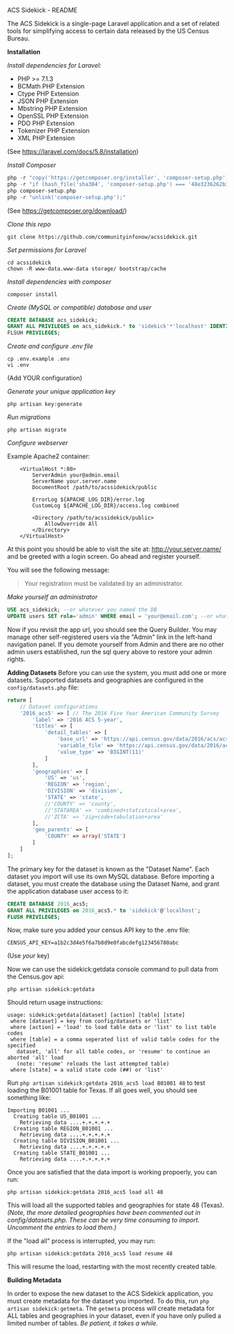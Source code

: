 ACS Sidekick - README

The ACS Sidekick is a single-page Laravel application and a set of related tools
for simplifying access to certain data released by the US Census Bureau.

**Installation**

*Install dependencies for Laravel:*
* PHP >= 7.1.3
* BCMath PHP Extension
* Ctype PHP Extension
* JSON PHP Extension
* Mbstring PHP Extension
* OpenSSL PHP Extension
* PDO PHP Extension
* Tokenizer PHP Extension
* XML PHP Extension

(See https://laravel.com/docs/5.8/installation)

*Install Composer*
```php
php -r "copy('https://getcomposer.org/installer', 'composer-setup.php');"
php -r "if (hash_file('sha384', 'composer-setup.php') === '48e3236262b34d30969dca3c37281b3b4bbe3221bda826ac6a9a62d6444cdb0dcd0615698a5cbe587c3f0fe57a54d8f5') { echo 'Installer verified'; } else { echo 'Installer corrupt'; unlink('composer-setup.php'); } echo PHP_EOL;"
php composer-setup.php
php -r "unlink('composer-setup.php');"
```

(See https://getcomposer.org/download/)

*Clone this repo*
```
git clone https://github.com/communityinfonow/acssidekick.git
```

*Set permissions for Laravel*
```
cd acssidekick
chown -R www-data.www-data storage/ bootstrap/cache
```

*Install dependencies with composer*
```
composer install
```

*Create (MySQL or compatible) database and user*
```sql
CREATE DATABASE acs_sidekick;
GRANT ALL PRIVILEGES on acs_sidekick.* to 'sidekick'*'localhost' IDENTIFIED BY 'somesecurepassword';
FLSUH PRIVILEGES;
```

*Create and configure .env file*
```
cp .env.example .env
vi .env
```
(Add YOUR configuration)

*Generate your unique application key*
```
php artisan key:generate
```

*Run migrations*
```
php artisan migrate
```

*Configure webserver*

Example Apache2 container:

```
    <VirtualHost *:80>
        ServerAdmin your@admin.email
        ServerName your.server.name
        DocumentRoot /path/to/acssidekick/public

        ErrorLog ${APACHE_LOG_DIR}/error.log
        CustomLog ${APACHE_LOG_DIR}/access.log combined

        <Directory /path/to/acssidekick/public>
            AllowOverride All
        </Directory>
    </VirtualHost>
```

At this point you should be able to visit the site at:
http://your.server.name/ and be greeted with a login screen.  Go ahead and register yourself.

You will see the following message:
> Your registration must be validated by an administrator.

*Make yourself an administrator*
```sql
USE acs_sidekick; --or whatever you named the DB
UPDATE users SET role='admin' WHERE email = 'your@email.com'; --or whatever address you registered with
```

Now if you revisit the app url, you should see the Query Builder.  You may manage other self-registered users via the "Admin" link in the left-hand navigation panel.  If you demote yourself from Admin and there are no other admin users established, run the sql query above to restore your admin rights.

**Adding Datasets**
Before you can use the system, you must add one or more datasets.  Supported datasets and geographies are configured in the `config/datasets.php` file:

```php
return [
    // Dataset configurations
    '2016_acs5' => [ // The 2016 Five Year American Community Survey
        'label' => '2016 ACS 5-year',
        'titles' => [
            'detail_tables' => [
                'base_url' => 'https://api.census.gov/data/2016/acs/acs5',
                'variable_file' => 'https://api.census.gov/data/2016/acs/acs5/variables.json',
                'value_type' => 'BIGINT(11)'
            ]
        ],
        'geographies' => [
            'US' => 'us',
            'REGION' => 'region',
            'DIVISION' => 'division',
            'STATE' => 'state',
            //'COUNTY' => 'county',
            //'STATAREA' => 'combined+statistical+area',
            //'ZCTA' => 'zip+code+tabulation+area'
        ],
        'geo_parents' => [
            'COUNTY' => array('STATE')
        ]
    ]
];
```
The primary key for the dataset is known as the "Dataset Name".  Each dataset you import will use its own MySQL database.  Before importing a dataset, you must create the database using the Dataset Name, and grant the application database user access to it:

```sql
CREATE DATABASE 2016_acs5;
GRANT ALL PRIVILEGES on 2016_acs5.* to 'sidekick'@'localhost';
FLUSH PRIVILEGES;
```

Now, make sure you added your census API key to the .env file:

```
CENSUS_API_KEY=a1b2c3d4e5f6a7b8d9e0fabcdefg123456780abc
```
(Use *your* key)

Now we can use the sidekick:getdata console command to pull data from the Census.gov api:
```
php artisan sidekick:getdata
```

Should return usage instructions:

```
usage: sidekick:getdata[dataset] [action] [table] [state]
 where [dataset] = key from config/datasets or 'list'
 where [action] = 'load' to load table data or 'list' to list table codes
 where [table] = a comma seperated list of valid table codes for the specified
   dataset, 'all' for all table codes, or 'resume' to continue an aborted 'all' load
   (note: 'resume' reloads the last attempted table)
 where [state] = a valid state code (##) or 'list'
```

Run `php artisan sidekick:getdata 2016_acs5 load B01001 48` to test loading the B01001 table for Texas.  If all goes well, you should see something like:
```
Importing B01001 ...
  Creating table US_B01001 ...
    Retrieving data ....+.+.+.+.+
  Creating table REGION_B01001 ...
    Retrieving data ....+.+.+.+.+
  Creating table DIVISION_B01001 ...
    Retrieving data ....+.+.+.+.+
  Creating table STATE_B01001 ...
    Retrieving data ....+.+.+.+.+
```
Once you are satisfied that the data import is working propoerly, you can run:
```
php artisan sidekick:getdata 2016_acs5 load all 48
```
This will load all the supported tables and geographies for state 48 (Texas).
*(Note, the more detailed geographies have been commented out in config/datasets.php.  These can be very time consuming to import.  Uncomment the entries to load them.)*

If the "load all" process is interrupted, you may run:
```
php artisan sidekick:getdata 2016_acs5 load resume 48
```

This will resume the load, restarting with the most recently created table.

**Building Metadata**

In order to expose the new dataset to the ACS Sidekick application, you must create metadata for the dataset you imported.  To do this, run `php artisan sidekick:getmeta`.  The `getmeta` process will create metadata for ALL tables and geographies in your dataset, even if you have only pulled a limited number of tables.  *Be patient, it takes a while.*
